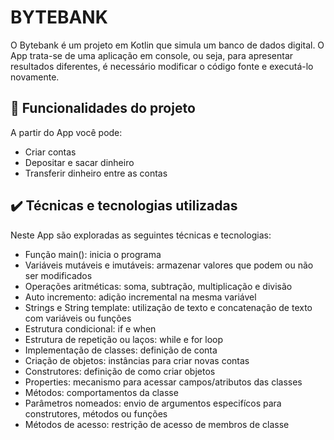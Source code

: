 # BYTEBANK

O Bytebank é um projeto em Kotlin que simula um banco de dados digital. O App trata-se de uma aplicação em console, ou seja, para apresentar resultados diferentes, é necessário modificar o código fonte e executá-lo novamente.

## 🔨 Funcionalidades do projeto
A partir do App você pode:

* Criar contas
* Depositar e sacar dinheiro
* Transferir dinheiro entre as contas

## ✔️ Técnicas e tecnologias utilizadas
Neste App são exploradas as seguintes técnicas e tecnologias:

* Função main(): inicia o programa
* Variáveis mutáveis e imutáveis: armazenar valores que podem ou não ser modificados
* Operações aritméticas: soma, subtração, multiplicação e divisão
* Auto incremento: adição incremental na mesma variável
* Strings e String template: utilização de texto e concatenação de texto com variáveis ou funções
* Estrutura condicional: if e when
* Estrutura de repetição ou laços: while e for loop
* Implementação de classes: definição de conta
* Criação de objetos: instâncias para criar novas contas
* Construtores: definição de como criar objetos
* Properties: mecanismo para acessar campos/atributos das classes
* Métodos: comportamentos da classe
* Parâmetros nomeados: envio de argumentos especifícos para construtores, métodos ou funções
* Métodos de acesso: restrição de acesso de membros de classe


